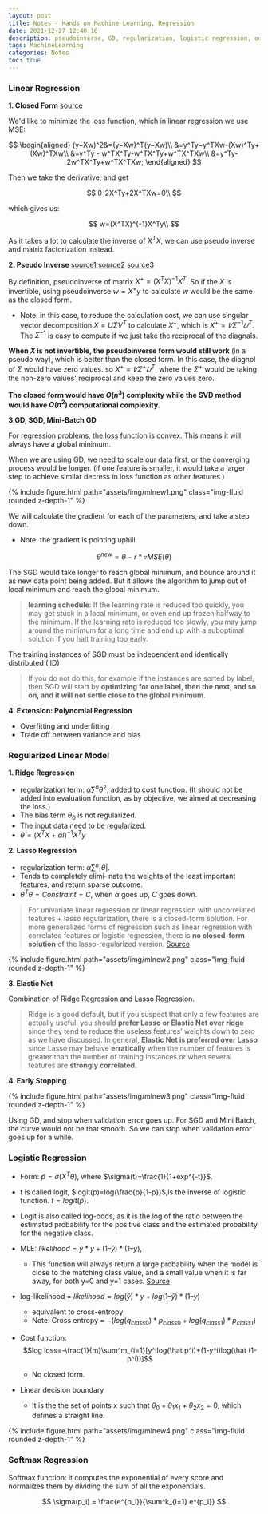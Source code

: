 ```yaml
---
layout: post
title: Notes - Hands on Machine Learning, Regression
date: 2021-12-27 12:40:16
description: pseudoinverse, GD, regularization, logistic regression, odds
tags: MachineLearning
categories: Notes
toc: true
---
```


### Linear Regression

**1. Closed Form**
[source](https://brunomaga.github.io/Supervised-Learning)

We'd like to minimize the loss function, which in linear regression we use MSE:

$$
\begin{aligned}
(y−Xw)^2&=(y−Xw)^T(y−Xw)\\
&=y^Ty−y^TXw-(Xw)^Ty+(Xw)^TXw\\
&=y^Ty - w^TX^Ty-w^TX^Ty+w^TX^TXw\\
&=y^Ty-2w^TX^Ty+w^TX^TXw;
\end{aligned}
$$

Then we take the derivative, and get

$$
0-2X^Ty+2X^TXw=0\\
$$

which gives us:

$$
w=(X^TX)^{-1}X^Ty\\
$$

As it takes a lot to calculate the inverse of $X^TX$, we can use pseudo inverse and matrix factorization instead.

**2. Pseudo Inverse**
[source1](<https://en.wikipedia.org/wiki/Proofs_involving_the_Moore%E2%80%93Penrose_inverse#A+_=_(A*_A)+A*>)
[source2](https://spartanideas.msu.edu/2015/10/21/regression-via-pseudoinverse/)
[source3](https://mathformachines.com/posts/least-squares-with-the-mp-inverse/)

By definition, pseudoinverse of matrix $X^+=(X^TX)^{-1}X^T$. So if the $X$ is invertible, using pseudoinverse $w=X^+y$ to calculate $w$ would be the same as the closed form.

- Note: in this case, to reduce the calculation cost, we can use singular vector decomposition $X = UΣV^T$ to calculate $X^+$, which is $X^+ = 𝑉Σ^{−1}𝑈^T$. The $Σ^{−1}$ is easy to compute if we just take the reciprocal of the diagnals.

**When $X$ is not invertible, the pseudoinverse form would still work** (in a pseudo way), which is better than the closed form. In this case, the diagnol of $Σ$ would have zero values. so $X^+ = 𝑉Σ^{+}𝑈^T$, where the $Σ^{+}$ would be taking the non-zero values' reciprocal and keep the zero values zero.

**The closed form would have $O(n^3)$ complexity while the SVD method would have $O(n^2)$ computational complexity.**

**3.GD, SGD, Mini-Batch GD**

For regression problems, the loss function is convex. This means it will always have a global minimum.

When we are using GD, we need to scale our data first, or the converging process would be longer. (if one feature is smaller, it would take a larger step to achieve similar decress in loss function as other features.)

{% include figure.html path="assets/img/mlnew1.png" class="img-fluid rounded z-depth-1" %}

We will calculate the gradient for each of the parameters, and take a step down.

- Note: the gradient is pointing uphill.

$$
\theta^{new}=\theta - r * \triangledown MSE(\theta)
$$

The SGD would take longer to reach global minimum, and bounce around it as new data point being added. But it allows the algorithm to jump out of local minimum and reach the global minimum.

<blockquote>

**learning schedule**: If the learning rate is reduced too quickly, you may get stuck in a local minimum, or even end up frozen halfway to the minimum. If the learning rate is reduced too slowly, you may jump around the minimum for a long time and end up with a suboptimal solution if you halt training too early.

</blockquote>

The training instances of SGD must be independent and identically distributed (IID)

<blockquote>

If you do not do this, for example if the instances are sorted by label, then SGD will start by **optimizing for one label, then the next, and so on, and it will not settle close to the global minimum.**

</blockquote>

**4. Extension: Polynomial Regression**

- Overfitting and underfitting
- Trade off between variance and bias

### Regularized Linear Model

**1. Ridge Regression**

- regularization term: $\alpha\sum^n\theta^2$, added to cost function. (It should not be added into evaluation function, as by objective, we aimed at decreasing the loss.)
- The bias term $θ_0$ is not regularized.
- The input data need to be regularized.
- $\hat θ=(X^TX+\alpha I)^{−1} X^T y$

**2. Lasso Regression**

- regularization term: $\alpha\sum^n|\theta|$.
- Tends to completely elimi‐ nate the weights of the least important features, and return sparse outcome.
- $\theta^T\theta = Constraint = C$, when $\alpha$ goes up, $C$ goes down.

<blockquote>

For univariate linear regression or linear regression with uncorrelated features + lasso regularization, there is a closed-form solution. For more generalized forms of regression such as linear regression with correlated features or logistic regression, there is **no closed-form solution** of the lasso-regularized version. [Source](https://www.quora.com/Is-there-a-closed-form-solution-to-LASSO-regression)

</blockquote>

{% include figure.html path="assets/img/mlnew2.png" class="img-fluid rounded z-depth-1" %}

**3. Elastic Net**

Combination of Ridge Regression and Lasso Regression.

<blockquote>

Ridge is a good default, but if you suspect that only a few features are actually useful, you should **prefer Lasso or Elastic Net over ridge** since they tend to reduce the useless features’ weights down to zero as we have discussed. In general, **Elastic Net is preferred over Lasso** since Lasso may behave **erratically** when the number of features is greater than the number of training instances or when several features are **strongly correlated**.

</blockquote>

**4. Early Stopping**

{% include figure.html path="assets/img/mlnew3.png" class="img-fluid rounded z-depth-1" %}

Using GD, and stop when validation error goes up. For SGD and Mini Batch, the curve would not be that smooth. So we can stop when validation error goes up for a while.

### Logistic Regression

- Form: $\hat p = \sigma(X^T\theta)$, where $\sigma(t)=\frac{1}{1+exp^{-t}}$.

- t is called logit, $logit(p)=log(\frac{p}{1-p})$,is the inverse of logistic function. $t = logit(\hat p)$.

- Logit is also called log-odds, as it is the log of the ratio between the estimated probability for the positive class and the estimated probability for the negative class.

- MLE: $likelihood = \hat y * y + (1 – \hat y) * (1 – y)$,

  - This function will always return a large probability when the model is close to the matching class value, and a small value when it is far away, for both y=0 and y=1 cases. [Source](https://machinelearningmastery.com/logistic-regression-with-maximum-likelihood-estimation/)

- log-likelihood = $likelihood = log(\hat y) * y + log(1 – \hat y) * (1 – y)$

  - equivalent to cross-entropy
  - Note: Cross entropy = $-(log(q_{class0}) * p_{class0} + log(q_{class1}) * p_{class1})$

- Cost function: $$log loss=-\frac{1}{m}\sum^m_{i=1}[y^ilog(\hat p^i)+(1-y^i)log(\hat (1-p^i))]$$

  - No closed form.

- Linear decision boundary
  - It is the the set of points x such that $\theta_0 + \theta_1x_1 + \theta_2x_2 = 0$, which defines a straight line.

{% include figure.html path="assets/img/mlnew4.png" class="img-fluid rounded z-depth-1" %}

### Softmax Regression

Softmax function: it computes the exponential of every score and normalizes them by dividing the sum of all the exponentials.

$$
\sigma(p_i) = \frac{e^{p_i}}{\sum^k_{i=1} e^{p_i}}
$$
